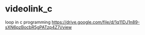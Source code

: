 # videolink_c
loop in c programming
https://drive.google.com/file/d/1q11DJ1n89-sXN6pzBocbR5gPATzp4Z7j/view
